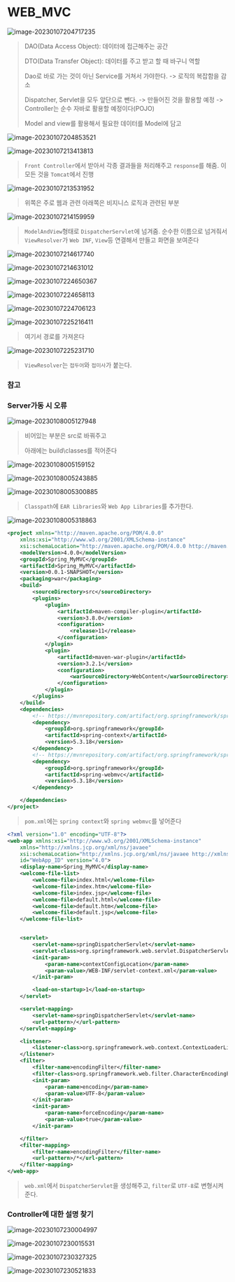# WEB_MVC



![image-20230107204717235](assets/image-20230107204717235.png)

> DAO(Data Access Object): 데이터에 접근해주는 공간
>
> DTO(Data Transfer Object): 데이터를 주고 받고 할 때 바구니 역할 
>
> Dao로 바로 가는 것이 아닌 Service를 거쳐서 가야한다. -> 로직의 복잡함을 감소
>
> Dispatcher, Servlet을 모두 앞단으로 뺀다. -> 만들어진 것을 활용할 예정 -> Controller는 순수 자바로 활용할 예정이다(POJO)
>
> Model and view를 활용해서 필요한 데이터를 Model에 담고 

![image-20230107204853521](assets/image-20230107204853521.png)

![image-20230107213413813](assets/image-20230107213413813.png)

> `Front Controller`에서 받아서 각종 결과들을 처리해주고 `response`를 해줌. 이 모든 것을 `Tomcat`에서 진행

![image-20230107213531952](assets/image-20230107213531952.png)

> 위쪽은 주로 웹과 관련 아래쪽은 비지니스 로직과 관련된 부분

![image-20230107214159959](assets/image-20230107214159959.png)

> `ModelAndView`형태로 `DispatcherServlet`에 넘겨줌. 순수한 이름으로 넘겨줘서 `ViewResolver`가 `Web INF`, `View`등 연결해서 만들고 화면을 보여준다

![image-20230107214617740](assets/image-20230107214617740.png)

![image-20230107214631012](assets/image-20230107214631012.png)

![image-20230107224650367](assets/image-20230107224650367.png)

![image-20230107224658113](assets/image-20230107224658113.png)

![image-20230107224706123](assets/image-20230107224706123.png)

![image-20230107225216411](assets/image-20230107225216411.png)

> 여기서 경로를 가져온다

![image-20230107225231710](assets/image-20230107225231710.png)

> `ViewResolver`는 `접두어`와 `접미사`가 붙는다.











### 참고

### Server가동 시 오류

![image-20230108005127948](assets/image-20230108005127948.png)

> 비어있는 부분은 src로 바꿔주고
>
> 아래에는 build\classes를 적어준다

![image-20230108005159152](assets/image-20230108005159152.png)



![image-20230108005243885](assets/image-20230108005243885.png)

![image-20230108005300885](assets/image-20230108005300885.png)

> `Classpath`에 `EAR Libraries`와 `Web App Libraries`를 추가한다.

![image-20230108005318863](assets/image-20230108005318863.png)

```xml	
<project xmlns="http://maven.apache.org/POM/4.0.0"
	xmlns:xsi="http://www.w3.org/2001/XMLSchema-instance"
	xsi:schemaLocation="http://maven.apache.org/POM/4.0.0 http://maven.apache.org/xsd/maven-4.0.0.xsd">
	<modelVersion>4.0.0</modelVersion>
	<groupId>Spring_MyMVC</groupId>
	<artifactId>Spring_MyMVC</artifactId>
	<version>0.0.1-SNAPSHOT</version>
	<packaging>war</packaging>
	<build>
		<sourceDirectory>src</sourceDirectory>
		<plugins>
			<plugin>
				<artifactId>maven-compiler-plugin</artifactId>
				<version>3.8.0</version>
				<configuration>
					<release>11</release>
				</configuration>
			</plugin>
			<plugin>
				<artifactId>maven-war-plugin</artifactId>
				<version>3.2.1</version>
				<configuration>
					<warSourceDirectory>WebContent</warSourceDirectory>
				</configuration>
			</plugin>
		</plugins>
	</build>
	<dependencies>
		<!-- https://mvnrepository.com/artifact/org.springframework/spring-context -->
		<dependency>
			<groupId>org.springframework</groupId>
			<artifactId>spring-context</artifactId>
			<version>5.3.18</version>
		</dependency>
		<!-- https://mvnrepository.com/artifact/org.springframework/spring-webmvc -->
		<dependency>
			<groupId>org.springframework</groupId>
			<artifactId>spring-webmvc</artifactId>
			<version>5.3.18</version>
		</dependency>

	</dependencies>
</project>
```

> `pom.xml`에는 `spring context`와 `spring webmvc`를 넣어준다

```xml
<?xml version="1.0" encoding="UTF-8"?>
<web-app xmlns:xsi="http://www.w3.org/2001/XMLSchema-instance"
	xmlns="http://xmlns.jcp.org/xml/ns/javaee"
	xsi:schemaLocation="http://xmlns.jcp.org/xml/ns/javaee http://xmlns.jcp.org/xml/ns/javaee/web-app_4_0.xsd"
	id="WebApp_ID" version="4.0">
	<display-name>Spring_MyMVC</display-name>
	<welcome-file-list>
		<welcome-file>index.html</welcome-file>
		<welcome-file>index.htm</welcome-file>
		<welcome-file>index.jsp</welcome-file>
		<welcome-file>default.html</welcome-file>
		<welcome-file>default.htm</welcome-file>
		<welcome-file>default.jsp</welcome-file>
	</welcome-file-list>


	<servlet>
		<servlet-name>springDispatcherServlet</servlet-name>
		<servlet-class>org.springframework.web.servlet.DispatcherServlet</servlet-class>
		<init-param>
			<param-name>contextConfigLocation</param-name>
			<param-value>/WEB-INF/servlet-context.xml</param-value>
		</init-param>

		<load-on-startup>1</load-on-startup>
	</servlet>

	<servlet-mapping>
		<servlet-name>springDispatcherServlet</servlet-name>
		<url-pattern>/</url-pattern>
	</servlet-mapping>

	<listener>
		<listener-class>org.springframework.web.context.ContextLoaderListener</listener-class>
	</listener>
	<filter>
		<filter-name>encodingFilter</filter-name>
		<filter-class>org.springframework.web.filter.CharacterEncodingFilter</filter-class>
		<init-param>
			<param-name>encoding</param-name>
			<param-value>UTF-8</param-value>
		</init-param>
		<init-param>
			<param-name>forceEncoding</param-name>
			<param-value>true</param-value>
		</init-param>

	</filter>
	<filter-mapping>
		<filter-name>encodingFilter</filter-name>
		<url-pattern>/*</url-pattern>
	</filter-mapping>
</web-app>
```

> `web.xml`에서 `DispatcherServlet`을 생성해주고, `filter`로 `UTF-8`로 변형시켜준다.

### Controller에 대한 설명 찾기

![image-20230107230004997](assets/image-20230107230004997.png)

![image-20230107230015531](assets/image-20230107230015531.png)

![image-20230107230327325](assets/image-20230107230327325.png)

![image-20230107230521833](assets/image-20230107230521833.png)
